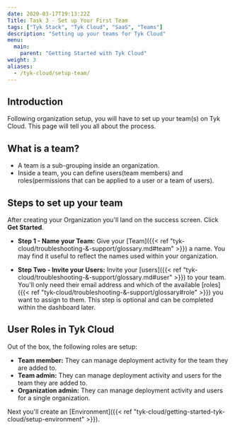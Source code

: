 ```yaml
---
date: 2020-03-17T19:13:22Z
Title: Task 3 - Set up Your First Team
tags: ["Tyk Stack", "Tyk Cloud", "SaaS", "Teams"]
description: "Setting up your teams for Tyk Cloud"
menu:
  main:
    parent: "Getting Started with Tyk Cloud"
weight: 3
aliases:
  - /tyk-cloud/setup-team/
---
```


## Introduction

Following organization setup, you will have to set up your team(s) on Tyk Cloud. This page will tell you all about the process.

## What is a team?

- A team is a sub-grouping inside an organization.
- Inside a team, you can define users(team members) and roles(permissions that can be applied to a user or a team of users).

## Steps to set up your team

After creating your Organization you'll land on the success screen. Click **Get Started**.

- **Step 1 - Name your Team:** Give your [Team]({{< ref "tyk-cloud/troubleshooting-&-support/glossary.md#team" >}}) a name. You may find it useful to reflect the names used within your organization.

- **Step Two - Invite your Users:** Invite your [users]({{< ref "tyk-cloud/troubleshooting-&-support/glossary.md#user" >}}) to your team. You'll only need their email address and which of the available [roles]({{< ref "tyk-cloud/troubleshooting-&-support/glossary#role" >}}) you want to assign to them. This step is optional and can be completed within the dashboard later.

## User Roles in Tyk Cloud

Out of the box, the following roles are setup:

- **Team member:** They can manage deployment activity for the team they are added to.
- **Team admin:** They can manage deployment activity and users for the team they are added to.
- **Organization admin:** They can manage deployment activity and users for a single organization.

Next you'll create an [Environment]({{< ref "tyk-cloud/getting-started-tyk-cloud/setup-environment" >}}).

